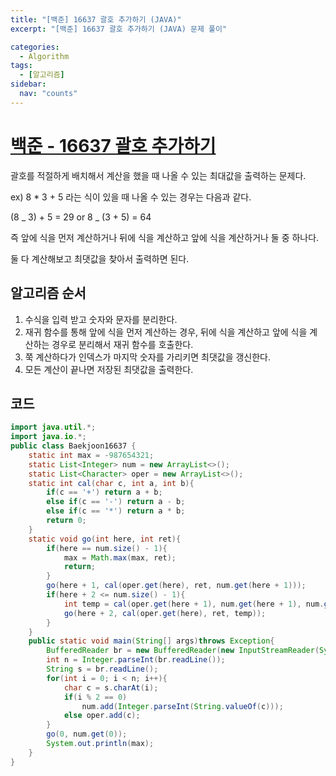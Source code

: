 ```yaml
---
title: "[백준] 16637 괄호 추가하기 (JAVA)"
excerpt: "[백준] 16637 괄호 추가하기 (JAVA) 문제 풀이"

categories:
  - Algorithm
tags:
  - [알고리즘]
sidebar:
  nav: "counts"
---
```


# [백준 - 16637 괄호 추가하기](https://www.acmicpc.net/problem/16637)

괄호를 적절하게 배치해서 계산을 했을 때 나올 수 있는 최대값을 출력하는 문제다.

ex) 8 \* 3 + 5 라는 식이 있을 때 나올 수 있는 경우는 다음과 같다.

(8 _ 3) + 5 = 29 or 8 _ (3 + 5) = 64

즉 앞에 식을 먼저 계산하거나 뒤에 식을 계산하고 앞에 식을 계산하거나 둘 중 하나다.

둘 다 계산해보고 최댓값을 찾아서 출력하면 된다.

## 알고리즘 순서

1. 수식을 입력 받고 숫자와 문자를 분리한다.
2. 재귀 함수를 통해 앞에 식을 먼저 계산하는 경우, 뒤에 식을 계산하고 앞에 식을 계산하는 경우로 분리해서 재귀 함수를 호출한다.
3. 쭉 계산하다가 인덱스가 마지막 숫자를 가리키면 최댓값을 갱신한다.
4. 모든 계산이 끝나면 저장된 최댓값을 출력한다.

## 코드

```java
import java.util.*;
import java.io.*;
public class Baekjoon16637 {
    static int max = -987654321;
    static List<Integer> num = new ArrayList<>();
    static List<Character> oper = new ArrayList<>();
    static int cal(char c, int a, int b){
        if(c == '+') return a + b;
        else if(c == '-') return a - b;
        else if(c == '*') return a * b;
        return 0;
    }
    static void go(int here, int ret){
        if(here == num.size() - 1){
            max = Math.max(max, ret);
            return;
        }
        go(here + 1, cal(oper.get(here), ret, num.get(here + 1)));
        if(here + 2 <= num.size() - 1){
            int temp = cal(oper.get(here + 1), num.get(here + 1), num.get(here + 2));
            go(here + 2, cal(oper.get(here), ret, temp));
        }
    }
    public static void main(String[] args)throws Exception{
        BufferedReader br = new BufferedReader(new InputStreamReader(System.in));
        int n = Integer.parseInt(br.readLine());
        String s = br.readLine();
        for(int i = 0; i < n; i++){
            char c = s.charAt(i);
            if(i % 2 == 0)
                num.add(Integer.parseInt(String.valueOf(c)));
            else oper.add(c);
        }
        go(0, num.get(0));
        System.out.println(max);
    }
}

```

